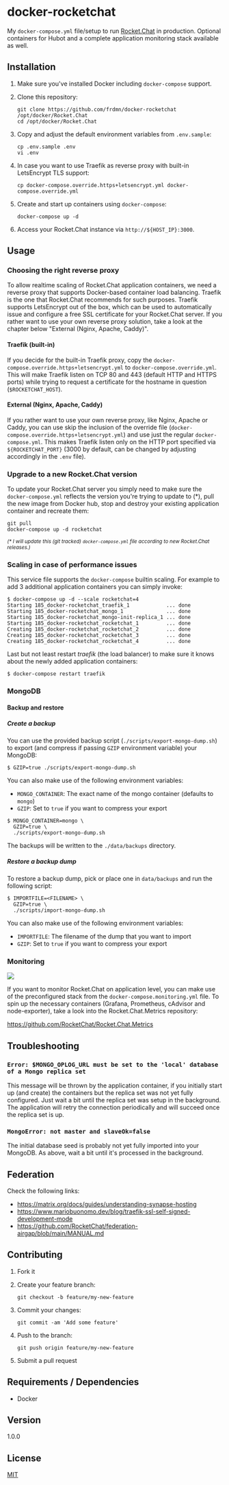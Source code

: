 # docker-rocketchat

My `docker-compose.yml` file/setup to run [Rocket.Chat](https://rocket.chat) in production. Optional containers for Hubot and a complete application monitoring stack available as well.

## Installation

1. Make sure you've installed Docker including `docker-compose` support.
2. Clone this repository:

    ```shell
    git clone https://github.com/frdmn/docker-rocketchat /opt/docker/Rocket.Chat
    cd /opt/docker/Rocket.Chat
    ```

3. Copy and adjust the default environment variables from `.env.sample`:

    ```shell
    cp .env.sample .env
    vi .env
    ```

4. In case you want to use Traefik as reverse proxy with built-in LetsEncrypt TLS support:

    ```shell
    cp docker-compose.override.https+letsencrypt.yml docker-compose.override.yml
    ```

5. Create and start up containers using `docker-compose`:

    ```
    docker-compose up -d
    ```

6. Access your Rocket.Chat instance via `http://${HOST_IP}:3000`.

## Usage

### Choosing the right reverse proxy

To allow realtime scaling of Rocket.Chat application containers, we need a reverse proxy that supports Docker-based container load balancing. Traefik is the one that Rocket.Chat recommends for such purposes. Traefik supports LetsEncrypt out of the box, which can be used to automatically issue and configure a free SSL certificate for your Rocket.Chat server. If you rather want to use your own reverse proxy solution, take a look at the chapter below "External (Nginx, Apache, Caddy)".

#### Traefik (built-in)

If you decide for the built-in Traefik proxy, copy the `docker-compose.override.https+letsencrypt.yml` to `docker-compose.override.yml`. This will make Traefik listen on TCP 80 and 443 (default HTTP and HTTPS ports) while trying to request a certificate for the hostname in question (`$ROCKETCHAT_HOST`).

#### External (Nginx, Apache, Caddy)

If you rather want to use your own reverse proxy, like Nginx, Apache or Caddy, you can use skip the inclusion of the override file (`docker-compose.override.https+letsencrypt.yml`) and use just the regular `docker-compose.yml`. This makes Traefik listen only on the HTTP port specified via `${ROCKETCHAT_PORT}` (3000 by default, can be changed by adjusting accordingly in the `.env` file).

### Upgrade to a new Rocket.Chat version

To update your Rocket.Chat server you simply need to make sure the `docker-compose.yml` reflects the version you're trying to update to (\*),  pull the new image from Docker hub, stop and destroy your existing application container and recreate them:

```
git pull
docker-compose up -d rocketchat
```

<sub>_(* I will update this (git tracked) `docker-compose.yml` file according to new Rocket.Chat releases.)_</sub>

### Scaling in case of performance issues

This service file supports the `docker-compose` builtin scaling. For example to add 3 additional application containers you can simply invoke:

```
$ docker-compose up -d --scale rocketchat=4
Starting 185_docker-rocketchat_traefik_1            ... done
Starting 185_docker-rocketchat_mongo_1              ... done
Starting 185_docker-rocketchat_mongo-init-replica_1 ... done
Starting 185_docker-rocketchat_rocketchat_1         ... done
Creating 185_docker-rocketchat_rocketchat_2         ... done
Creating 185_docker-rocketchat_rocketchat_3         ... done
Creating 185_docker-rocketchat_rocketchat_4         ... done
```

Last but not least restart _traefik_ (the load balancer) to make sure it knows about the newly added application containers:

```
$ docker-compose restart traefik
```

### MongoDB

#### Backup and restore

##### Create a backup

You can use the provided backup script (`./scripts/export-mongo-dump.sh`) to export (and compress if passing `GZIP` environment variable) your MongoDB:

```
$ GZIP=true ./scripts/export-mongo-dump.sh
```

You can also make use of the following environment variables:

- `MONGO_CONTAINER`: The exact name of the mongo container (defaults to `mongo`)
- `GZIP`: Set to `true` if you want to compress your export

```
$ MONGO_CONTAINER=mongo \
  GZIP=true \
  ./scripts/export-mongo-dump.sh
```

The backups will be written to the `./data/backups` directory.

##### Restore a backup dump

To restore a backup dump, pick or place one in `data/backups` and run the following script:

```
$ IMPORTFILE=<FILENAME> \
  GZIP=true \
  ./scripts/import-mongo-dump.sh
```

You can also make use of the following environment variables:

- `IMPORTFILE`: The filename of the dump that you want to import
- `GZIP`: Set to `true` if you want to compress your export

### Monitoring

![](https://i.imgur.com/lghiEqB.png)

If you want to monitor Rocket.Chat on application level, you can make use of the preconfigured stack from the `docker-compose.monitoring.yml` file. To spin up the necessary containers (Grafana, Prometheus, cAdvisor and node-exporter), take a look into the Rocket.Chat.Metrics repository:

https://github.com/RocketChat/Rocket.Chat.Metrics

## Troubleshooting

### `Error: $MONGO_OPLOG_URL must be set to the 'local' database of a Mongo replica set`

This message will be thrown by the application container, if you initially start up (and create) the containers but the replica set was not yet fully configured. Just wait a bit until the replica set was setup in the background. The application will retry the connection periodically and will succeed once the replica set is up.

### `MongoError: not master and slaveOk=false`

The initial database seed is probably not yet fully imported into your MongoDB. As above, wait a bit until it's processed in the background.


## Federation

Check the following links:
- https://matrix.org/docs/guides/understanding-synapse-hosting
- https://www.mariobuonomo.dev/blog/traefik-ssl-self-signed-development-mode
- https://github.com/RocketChat/federation-airgap/blob/main/MANUAL.md

## Contributing

1. Fork it
2. Create your feature branch:

    ```shell
    git checkout -b feature/my-new-feature
    ```

3. Commit your changes:

    ```shell
    git commit -am 'Add some feature'
    ```

4. Push to the branch:

    ```shell
    git push origin feature/my-new-feature
    ```

5. Submit a pull request

## Requirements / Dependencies

* Docker

## Version

1.0.0

## License

[MIT](LICENSE)
